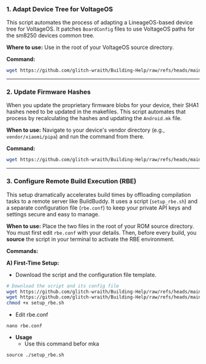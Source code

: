 
### 1. Adapt Device Tree for VoltageOS

This script automates the process of adapting a LineageOS-based device tree for VoltageOS. It patches `BoardConfig` files to use VoltageOS paths for the sm8250 devices common tree.

**Where to use:** Use in the root of your VoltageOS source directory.

**Command:**
```bash
wget https://github.com/glitch-wraith/Building-Help/raw/refs/heads/main/setup_voltage.sh && chmod +x setup_voltage.sh && ./setup_voltage.sh && rm setup_voltage.sh
```

---

### 2. Update Firmware Hashes

When you update the proprietary firmware blobs for your device, their SHA1 hashes need to be updated in the makefiles. This script automates that process by recalculating the hashes and updating the `Android.mk` file.

**When to use:** Navigate to your device's vendor directory (e.g., `vendor/xiaomi/pipa`) and run the command from there.

**Command:**
```bash
wget https://github.com/glitch-wraith/Building-Help/raw/refs/heads/main/update_firmware_hash.sh && chmod +x update_firmware_hash.sh && ./update_firmware_hash.sh && rm update_firmware_hash.sh
```

---

### 3. Configure Remote Build Execution (RBE)

This setup dramatically accelerates build times by offloading compilation tasks to a remote server like BuildBuddy. It uses a script (`setup_rbe.sh`) and a separate configuration file (`rbe.conf`) to keep your private API keys and settings secure and easy to manage.

**When to use:** Place the two files in the root of your ROM source directory. You must first edit `rbe.conf` with your details. Then, before every build, you **source** the script in your terminal to activate the RBE environment.

**Commands:**

**A) First-Time Setup:**
- Download the script and the configuration file template.
```bash
# Download the script and its config file
wget https://github.com/glitch-wraith/Building-Help/raw/refs/heads/main/setup_rbe.sh
wget https://github.com/glitch-wraith/Building-Help/raw/refs/heads/main/rbe.conf
chmod +x setup_rbe.sh
```
- Edit rbe.conf
```
nano rbe.conf
```
- **Usage**
  - Use this command befor mka
```
source ./setup_rbe.sh
```
